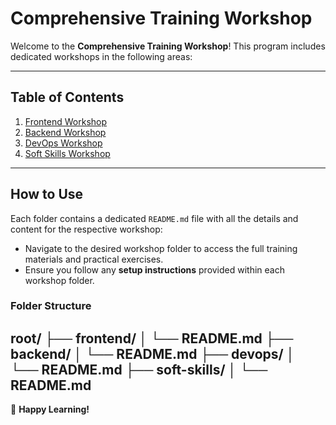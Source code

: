 # Comprehensive Training Workshop

Welcome to the **Comprehensive Training Workshop**! This program includes dedicated workshops in the following areas:

---

## Table of Contents

1. [Frontend Workshop](./frontend/README.md)
2. [Backend Workshop](./backend/README.md)
3. [DevOps Workshop](./devops/README.md)
4. [Soft Skills Workshop](./soft-skills/README.md)

---

## How to Use

Each folder contains a dedicated `README.md` file with all the details and content for the respective workshop:
- Navigate to the desired workshop folder to access the full training materials and practical exercises.
- Ensure you follow any **setup instructions** provided within each workshop folder.

### Folder Structure
root/
├── frontend/
│   └── README.md
├── backend/
│   └── README.md
├── devops/
│   └── README.md
├── soft-skills/
│   └── README.md
---

🎉 **Happy Learning!**